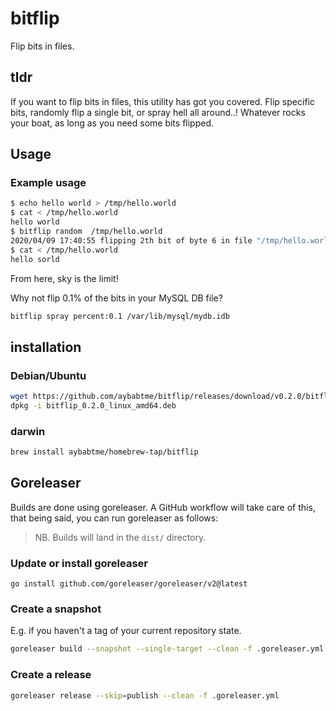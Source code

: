 # bitflip

Flip bits in files.

## tldr

If you want to flip bits in files, this utility has got you covered.
Flip specific bits, randomly flip a single bit, or spray hell all around..!
Whatever rocks your boat, as long as you need some bits flipped.

## Usage

### Example usage

```bash
$ echo hello world > /tmp/hello.world
$ cat < /tmp/hello.world
hello world
$ bitflip random  /tmp/hello.world
2020/04/09 17:40:55 flipping 2th bit of byte 6 in file "/tmp/hello.world"
$ cat < /tmp/hello.world
hello sorld
```

From here, sky is the limit!

Why not flip 0.1% of the bits in your MySQL DB file?

```sh
bitflip spray percent:0.1 /var/lib/mysql/mydb.idb
```

## installation

### Debian/Ubuntu

```bash
wget https://github.com/aybabtme/bitflip/releases/download/v0.2.0/bitflip_0.2.0_linux_amd64.deb
dpkg -i bitflip_0.2.0_linux_amd64.deb
```

### darwin

```bash
brew install aybabtme/homebrew-tap/bitflip
```

## Goreleaser

Builds are done using goreleaser. A GitHub workflow will take care of this,
that being said, you can run goreleaser as follows:

> NB. Builds will land in the `dist/` directory.

### Update or install goreleaser

```sg
go install github.com/goreleaser/goreleaser/v2@latest
```

### Create a snapshot

E.g. if you haven't a tag of your current repository state.

```sh
goreleaser build --snapshot --single-target --clean -f .goreleaser.yml
```

### Create a release

```sh
goreleaser release --skip=publish --clean -f .goreleaser.yml
```
